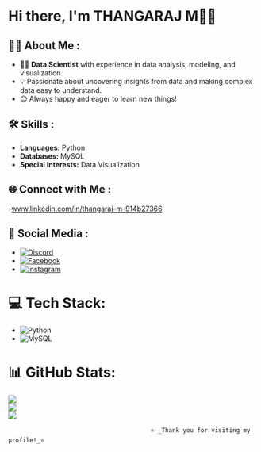 # Hi there, I'm THANGARAJ M👋😍

## 👨‍💻 About Me :
- 🧑‍🔬 **Data Scientist** with experience in data analysis, modeling, and visualization.
- 💡 Passionate about uncovering insights from data and making complex data easy to understand.
- 😊 Always happy and eager to learn new things!

## 🛠️ Skills :
- **Languages:** Python
- **Databases:** MySQL
- **Special Interests:** Data Visualization

## 🌐 Connect with Me :
-www.linkedin.com/in/thangaraj-m-914b27366


## 💞 Social Media :
- [![Discord](https://img.shields.io/badge/Discord-%237289DA.svg?logo=discord&logoColor=white)](https://discord.gg/https://discord.gg/DBJVJyBU)
- [![Facebook](https://img.shields.io/badge/Facebook-%231877F2.svg?logo=Facebook&logoColor=white)](https://www.facebook.com/share/18tTtuRFds/?mibextid=qi2Omg)
- [![Instagram](https://img.shields.io/badge/Instagram-%23E4405F.svg?logo=Instagram&logoColor=white)](https://instagram.com/___a_smiling_king___)

# 💻 Tech Stack:
- ![Python](https://img.shields.io/badge/python-3670A0?style=for-the-badge&logo=python&logoColor=ffdd54) 
- ![MySQL](https://img.shields.io/badge/mysql-4479A1.svg?style=for-the-badge&logo=mysql&logoColor=white)

# 📊 GitHub Stats:
![](https://github-readme-stats.vercel.app/api?username=IamlalchandAK&theme=dark&hide_border=true&include_all_commits=false&count_private=false)<br/>
![](https://nirzak-streak-stats.vercel.app/?user=IamlalchandAK&theme=dark&hide_border=true)<br/>
![](https://github-readme-stats.vercel.app/api/top-langs/?username=IamlalchandAK&theme=dark&hide_border=true&include_all_commits=false&count_private=false&layout=compact)

                                            ⭐️ _Thank you for visiting my profile!_⭐
